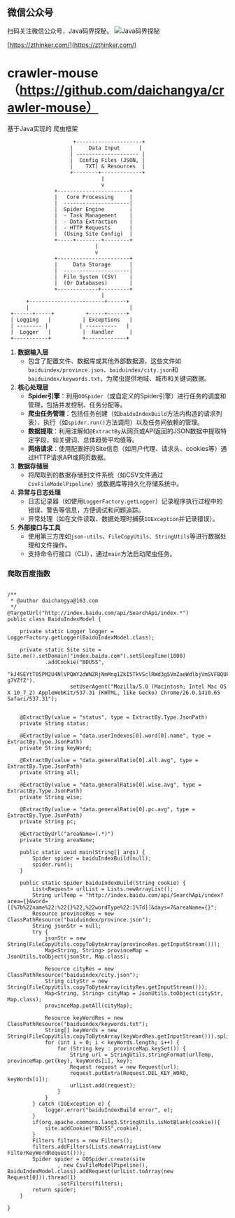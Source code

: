 ## 微信公众号

扫码关注微信公众号，Java码界探秘。
![Java码界探秘](http://www.images.mdan.top/qrcode_for_gh_1e2587cc42b1_258_1587996055777.jpg)

[https://zthinker.com/](https://zthinker.com/)

# crawler-mouse （https://github.com/daichangya/crawler-mouse）
基于Java实现的 爬虫框架



```
                     +---------------------+  
                    |     Data Input      |  
                    | -------------------- |  
                    |  Config Files (JSON, |  
                    |    TXT) & Resources  |  
                    +--------+-------------+  
                              |  
                              v  
               +-----------------------+  
               |   Core Processing     |  
               |  ---------------------|  
               |  Spider Engine        |  
               |  - Task Management    |  
               |  - Data Extraction    |  
               |  - HTTP Requests      |  
               |  (Using Site Config)  |  
               +-----+--------+--------+  
                            |  
                            v  
               +-----------------------+  
               |     Data Storage      |  
               |  ---------------------|  
               |  File System (CSV)    |  
               |  (Or Databases)       |  
               +-------------+---------+  
                              |  
      +------------------------+------+  
      |                                |  
 +------+-----+          +-----+------+  
 | Logging   |          | Exceptions   |  
 | -------- |          | ----------   |  
 |  Logger   |          |  Handler     |  
 +-----------+          +-------------+
```

1.  **数据输入层**
    *   包含了配置文件、数据库或其他外部数据源，这些文件如`baiduindex/province.json`、`baiduindex/city.json`和`baiduindex/keywords.txt`，为爬虫提供地域、城市和关键词数据。
2.  **核心处理层**
    *   **Spider引擎**：利用`OOSpider`（或自定义的Spider引擎）进行任务的调度和管理，包括并发控制、任务分配等。
    *   **爬虫任务管理**：包括任务创建（如`baiduIndexBuild`方法内构造的请求列表）、执行（如`spider.run()`方法调用）以及任务间依赖的管理。
    *   **数据提取**：利用注解如`@ExtractBy`从网页或API返回的JSON数据中提取特定字段，如关键词、总体趋势平均值等。
    *   **网络请求**：使用配置好的Site信息（如用户代理、请求头、cookies等）通过HTTP请求API或网页数据。
3.  **数据存储层**
    *   将爬取到的数据存储到文件系统（如CSV文件通过`CsvFileModelPipeline`）或数据库等持久化存储系统中。
4.  **异常与日志处理**
    *   日志记录器（如使用`LoggerFactory.getLogger`）记录程序执行过程中的错误、警告等信息，方便调试和问题追踪。
    *   异常处理（如在文件读取、数据处理时捕获`IOException`并记录错误）。
5.  **外部接口与工具**
    *   使用第三方库如`json-utils`、`FileCopyUtils`、`StringUtils`等进行数据处理和文件操作。
    *   支持命令行接口（CLI），通过`main`方法启动爬虫任务。

### 爬取百度指数

```

/**
 * @author daichangya@163.com
 */
@TargetUrl("http://index.baidu.com/api/SearchApi/index.*")
public class BaiduIndexModel {

    private static Logger logger = LoggerFactory.getLogger(BaiduIndexModel.class);

    private static Site site = Site.me().setDomain("index.baidu.com").setSleepTime(1000)
            .addCookie("BDUSS",
                    "kJ4SEYtT05PM2U4NlVPQWY2dWNZRjNmMng1ZkI5TkVSclRWd3g5VmZaeWdlbjVmSVFBQUFBJCQAAAAAAAAAAAEAAAAQTRyIwfXP~rz8cQAAAAAAAAAAAAAAAAAAAAAAAAAAAAAAAAAAAAAAAAAAAAAAAAAAAAAAAAAAAAAAAAAAAAAAAAAAAKDtVl-g7VZfZ").
                    setUserAgent("Mozilla/5.0 (Macintosh; Intel Mac OS X 10_7_2) AppleWebKit/537.31 (KHTML, like Gecko) Chrome/26.0.1410.65 Safari/537.31");


    @ExtractBy(value = "status", type = ExtractBy.Type.JsonPath)
    private String status;

    @ExtractBy(value = "data.userIndexes[0].word[0].name", type = ExtractBy.Type.JsonPath)
    private String keyWord;

    @ExtractBy(value = "data.generalRatio[0].all.avg", type = ExtractBy.Type.JsonPath)
    private String all;

    @ExtractBy(value = "data.generalRatio[0].wise.avg", type = ExtractBy.Type.JsonPath)
    private String wise;

    @ExtractBy(value = "data.generalRatio[0].pc.avg", type = ExtractBy.Type.JsonPath)
    private String pc;

    @ExtractByUrl("areaName=(.*)")
    private String areaName;

    public static void main(String[] args) {
        Spider spider = baiduIndexBuild(null);
        spider.run();
    }

    public static Spider baiduIndexBuild(String cookie) {
        List<Request> urlList = Lists.newArrayList();
        String urlTemp = "http://index.baidu.com/api/SearchApi/index?area={}&word=[[%7b%22name%22:%22{}%22,%22wordType%22:1%7d]]&days=7&areaName={}";
        Resource provinceRes = new ClassPathResource("baiduindex/province.json");
        String jsonStr = null;
        try {
            jsonStr = new String(FileCopyUtils.copyToByteArray(provinceRes.getInputStream()));
            Map<String, String> provinceMap = JsonUtils.toObject(jsonStr, Map.class);

            Resource cityRes = new ClassPathResource("baiduindex/city.json");
            String cityStr = new String(FileCopyUtils.copyToByteArray(cityRes.getInputStream()));
            Map<String, String> cityMap = JsonUtils.toObject(cityStr, Map.class);
            provinceMap.putAll(cityMap);

            Resource keyWordRes = new ClassPathResource("baiduindex/keywords.txt");
            String[] keyWords = new String(FileCopyUtils.copyToByteArray(keyWordRes.getInputStream())).split("\n");
            for (int i = 0; i < keyWords.length; i++) {
                for (String key : provinceMap.keySet()) {
                    String url = StringUtils.stringFormat(urlTemp, provinceMap.get(key), keyWords[i], key);
                    Request request = new Request(url);
                    request.putExtra(Request.DEL_KEY_WORD, keyWords[i]);
                    urlList.add(request);
                }
            }
        } catch (IOException e) {
            logger.error("baiduIndexBuild error", e);
        }
        if(org.apache.commons.lang3.StringUtils.isNotBlank(cookie)){
            site.addCookie("BDUSS",cookie);
        }
        Filters filters = new Filters();
        filters.addFilters(Lists.newArrayList(new FilterKeyWordRequest()));
        Spider spider = OOSpider.create(site
                , new CsvFileModelPipeline(), BaiduIndexModel.class).addRequest(urlList.toArray(new Request[0])).thread(1)
                .setFilters(filters);
        return spider;
    }

}

```
